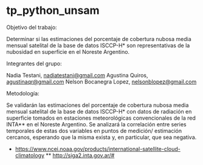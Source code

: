 # tp_python_unsam



Objetivo del trabajo:

Determinar si las estimaciones del porcentaje de cobertura nubosa media mensual satelital
de la base de datos ISCCP-H* son representativas de la nubosidad en superficie en el
Noreste Argentino.

Integrantes del grupo:

Nadia Testani, nadiatestani@gmail.com
Agustina Quiros, agustinaqr@gmail.com
Nelson Bocanegra Lopez, nelsonblopez@gmail.com


Metodología:

Se validarán las estimaciones del porcentaje de cobertura nubosa media mensual satelital
de la base de datos ISCCP-H* con datos de radiación en superficie tomados en estaciones
meteorológicas convencionales de la red INTA** en el Noreste Argentino. Se analizará la
correlación entre series temporales de estas dos variables en puntos de medición/
estimación cercanos, esperando que la misma exista y, en particular, que sea negativa.

* https://www.ncei.noaa.gov/products/international-satellite-cloud-climatology
** http://siga2.inta.gov.ar/#
